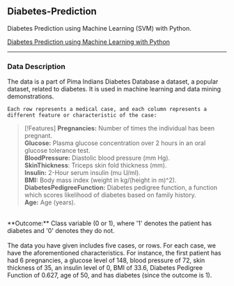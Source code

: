 ## Diabetes-Prediction

Diabetes Prediction using Machine Learning (SVM) with Python.  

[Diabetes Prediction using Machine Learning with Python](https://youtu.be/xUE7SjVx9bQ?list=PLfFghEzKVmjvuSA67LszN1dZ-Dd_pkus6)

---

### Data Description

The data is a part of Pima Indians Diabetes Database a dataset, a popular dataset, related to diabetes. It is used in machine learning and data mining demonstrations.<br/>

`Each row represents a medical case, and each column represents a different feature or characteristic of the case:`

> [!Features]
> **Pregnancies:** Number of times the individual has been pregnant.<br/>
> **Glucose:** Plasma glucose concentration over 2 hours in an oral glucose tolerance test.<br/>
> **BloodPressure:** Diastolic blood pressure (mm Hg).<br/>
> **SkinThickness**: Triceps skin fold thickness (mm).<br/>
> **Insulin:** 2-Hour serum insulin (mu U/ml).<br/>
> **BMI:** Body mass index (weight in kg/(height in m)^2).<br/>
> **DiabetesPedigreeFunction:** Diabetes pedigree function, a function which scores likelihood of diabetes based on family history.<br/>
> **Age:** Age (years).<br/>

<br/>
**Outcome:** Class variable (0 or 1), where '1' denotes the patient has diabetes and '0' denotes they do not.<br/>
<br/>
The data you have given includes five cases, or rows. For each case, we have the aforementioned characteristics. For instance, the first patient has had 6 pregnancies, a glucose level of 148, blood pressure of 72, skin thickness of 35, an insulin level of 0, BMI of 33.6, Diabetes Pedigree Function of 0.627, age of 50, and has diabetes (since the outcome is 1).
